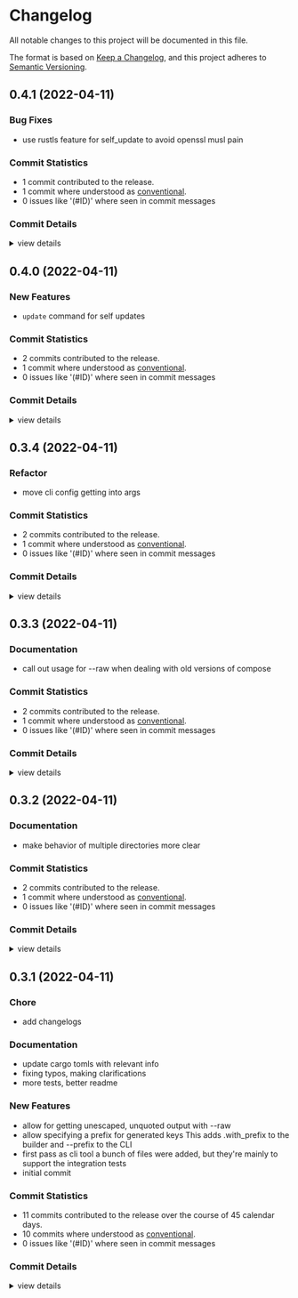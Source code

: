 # Changelog

All notable changes to this project will be documented in this file.

The format is based on [Keep a Changelog](https://keepachangelog.com/en/1.0.0/),
and this project adheres to [Semantic Versioning](https://semver.org/spec/v2.0.0.html).

## 0.4.1 (2022-04-11)

### Bug Fixes

 - <csr-id-899bd6a4caa5f74acaa8dc21686fbcf8ba0bd961/> use rustls feature for self_update to avoid openssl musl pain

### Commit Statistics

<csr-read-only-do-not-edit/>

 - 1 commit contributed to the release.
 - 1 commit where understood as [conventional](https://www.conventionalcommits.org).
 - 0 issues like '(#ID)' where seen in commit messages

### Commit Details

<csr-read-only-do-not-edit/>

<details><summary>view details</summary>

 * **Uncategorized**
    - use rustls feature for self_update to avoid openssl musl pain ([`899bd6a`](https://github.comgit//mattcl/confpiler/commit/899bd6a4caa5f74acaa8dc21686fbcf8ba0bd961))
</details>

## 0.4.0 (2022-04-11)

### New Features

 - <csr-id-88a6565ca1306eec34de219a54d21445590c7d5c/> `update` command for self updates

### Commit Statistics

<csr-read-only-do-not-edit/>

 - 2 commits contributed to the release.
 - 1 commit where understood as [conventional](https://www.conventionalcommits.org).
 - 0 issues like '(#ID)' where seen in commit messages

### Commit Details

<csr-read-only-do-not-edit/>

<details><summary>view details</summary>

 * **Uncategorized**
    - Release confpiler_cli v0.4.0 ([`3510338`](https://github.comgit//mattcl/confpiler/commit/35103380caf2d5612a460360b8e898d9c92d5f70))
    - `update` command for self updates ([`88a6565`](https://github.comgit//mattcl/confpiler/commit/88a6565ca1306eec34de219a54d21445590c7d5c))
</details>

## 0.3.4 (2022-04-11)

<csr-id-f2728d887b88feabaf0d53a1e7bd787f288ea652/>

### Refactor

 - <csr-id-f2728d887b88feabaf0d53a1e7bd787f288ea652/> move cli config getting into args

### Commit Statistics

<csr-read-only-do-not-edit/>

 - 2 commits contributed to the release.
 - 1 commit where understood as [conventional](https://www.conventionalcommits.org).
 - 0 issues like '(#ID)' where seen in commit messages

### Commit Details

<csr-read-only-do-not-edit/>

<details><summary>view details</summary>

 * **Uncategorized**
    - Release confpiler_cli v0.3.4 ([`f308c6b`](https://github.comgit//mattcl/confpiler/commit/f308c6b771a26a7a7b98cf2d231d642f9b7dad49))
    - move cli config getting into args ([`f2728d8`](https://github.comgit//mattcl/confpiler/commit/f2728d887b88feabaf0d53a1e7bd787f288ea652))
</details>

## 0.3.3 (2022-04-11)

### Documentation

 - <csr-id-68ffe60270a0f32a0925e7f4a3cc4f913f7da287/> call out usage for --raw when dealing with old versions of compose

### Commit Statistics

<csr-read-only-do-not-edit/>

 - 2 commits contributed to the release.
 - 1 commit where understood as [conventional](https://www.conventionalcommits.org).
 - 0 issues like '(#ID)' where seen in commit messages

### Commit Details

<csr-read-only-do-not-edit/>

<details><summary>view details</summary>

 * **Uncategorized**
    - Release confpiler_cli v0.3.3 ([`15735e3`](https://github.comgit//mattcl/confpiler/commit/15735e3ff10135e60ff4ca4397bd50c583495117))
    - call out usage for --raw when dealing with old versions of compose ([`68ffe60`](https://github.comgit//mattcl/confpiler/commit/68ffe60270a0f32a0925e7f4a3cc4f913f7da287))
</details>

## 0.3.2 (2022-04-11)

### Documentation

 - <csr-id-6f9fa99f1ed03365a4a8e2eac8aecd7e0bd53edf/> make behavior of multiple directories more clear

### Commit Statistics

<csr-read-only-do-not-edit/>

 - 2 commits contributed to the release.
 - 1 commit where understood as [conventional](https://www.conventionalcommits.org).
 - 0 issues like '(#ID)' where seen in commit messages

### Commit Details

<csr-read-only-do-not-edit/>

<details><summary>view details</summary>

 * **Uncategorized**
    - Release confpiler_cli v0.3.2 ([`bfa0867`](https://github.comgit//mattcl/confpiler/commit/bfa08675f6d80496ed6f1ebdb56fd6d86c5cfe04))
    - make behavior of multiple directories more clear ([`6f9fa99`](https://github.comgit//mattcl/confpiler/commit/6f9fa99f1ed03365a4a8e2eac8aecd7e0bd53edf))
</details>

## 0.3.1 (2022-04-11)

<csr-id-598449234c43b8ef010c7d738086a7a7908fd3ea/>
<csr-id-0c8f530b9d670f729c0766209f80f1fb4ea05b68/>
<csr-id-8b4d0bf65e14f1f213674d717755fe94fe51a2f8/>

### Chore

 - <csr-id-8b4d0bf65e14f1f213674d717755fe94fe51a2f8/> add changelogs

### Documentation

 - <csr-id-236de63e40891b03c7b358827f1a8de670659a89/> update cargo tomls with relevant info
 - <csr-id-97b942cc898b34b8888ce1c099ad9429b297f6cc/> fixing typos, making clarifications
 - <csr-id-a683f0db860635a5cfb5917b6efd45e5e54653ca/> more tests, better readme

### New Features

 - <csr-id-a824cb042468c2ad18edc5cf045dbb99a1142bba/> allow for getting unescaped, unquoted output with --raw
 - <csr-id-9781899d3b3101eef91af431befa964c65bf87be/> allow specifying a prefix for generated keys
   This adds .with_prefix to the builder and --prefix to the CLI
 - <csr-id-10602d0361fc6e76a084021136fb0664d9897158/> first pass as cli tool
   a bunch of files were added, but they're mainly to support the
   integration tests
 - <csr-id-72375f349bb71c2bba47e23189d54f64e0a84d73/> initial commit

### Commit Statistics

<csr-read-only-do-not-edit/>

 - 11 commits contributed to the release over the course of 45 calendar days.
 - 10 commits where understood as [conventional](https://www.conventionalcommits.org).
 - 0 issues like '(#ID)' where seen in commit messages

### Commit Details

<csr-read-only-do-not-edit/>

<details><summary>view details</summary>

 * **Uncategorized**
    - Release confpiler v0.2.1, confpiler_cli v0.3.1 ([`e781460`](https://github.comgit//mattcl/confpiler/commit/e78146059e9b97f324dba3806edd2d2ab5a61e10))
    - add changelogs ([`8b4d0bf`](https://github.comgit//mattcl/confpiler/commit/8b4d0bf65e14f1f213674d717755fe94fe51a2f8))
    - allow for getting unescaped, unquoted output with --raw ([`a824cb0`](https://github.comgit//mattcl/confpiler/commit/a824cb042468c2ad18edc5cf045dbb99a1142bba))
    - clippy suggestions ([`5984492`](https://github.comgit//mattcl/confpiler/commit/598449234c43b8ef010c7d738086a7a7908fd3ea))
    - allow specifying a prefix for generated keys ([`9781899`](https://github.comgit//mattcl/confpiler/commit/9781899d3b3101eef91af431befa964c65bf87be))
    - exclude integration tests from cli package ([`0c8f530`](https://github.comgit//mattcl/confpiler/commit/0c8f530b9d670f729c0766209f80f1fb4ea05b68))
    - update cargo tomls with relevant info ([`236de63`](https://github.comgit//mattcl/confpiler/commit/236de63e40891b03c7b358827f1a8de670659a89))
    - fixing typos, making clarifications ([`97b942c`](https://github.comgit//mattcl/confpiler/commit/97b942cc898b34b8888ce1c099ad9429b297f6cc))
    - more tests, better readme ([`a683f0d`](https://github.comgit//mattcl/confpiler/commit/a683f0db860635a5cfb5917b6efd45e5e54653ca))
    - first pass as cli tool ([`10602d0`](https://github.comgit//mattcl/confpiler/commit/10602d0361fc6e76a084021136fb0664d9897158))
    - initial commit ([`72375f3`](https://github.comgit//mattcl/confpiler/commit/72375f349bb71c2bba47e23189d54f64e0a84d73))
</details>

